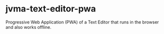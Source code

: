 # jvma-text-editor-pwa
Progressive Web Application (PWA) of a Text Editor that runs in the browser and also works offline.

